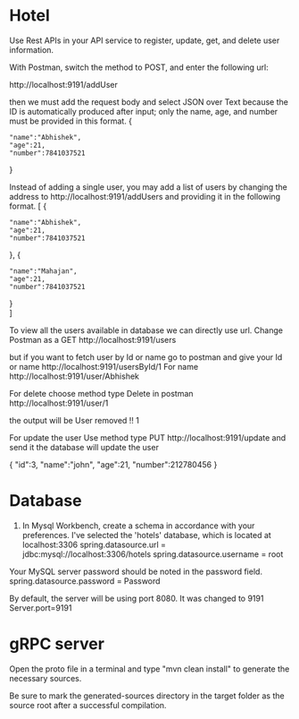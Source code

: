 
# Hotel

Use Rest APIs in your API service to register, update, get, and delete user information.

With Postman, switch the method to POST, and enter the following url:

http://localhost:9191/addUser


then we must add the request body and select JSON over Text because the ID is automatically produced after input; only the name, age, and number must be provided in this format.
{
 
    "name":"Abhishek",
    "age":21,
    "number":7841037521
}

Instead of adding a single user, you may add a list of users by changing the address to 
http://localhost:9191/addUsers and providing it in the following format.
[
 {
 
    "name":"Abhishek",
    "age":21,
    "number":7841037521
},
{
 
    "name":"Mahajan",
    "age":21,
    "number":7841037521
}   
]


To view all the users available in database we can directly use  url. Change Postman as a GET http://localhost:9191/users

but if you want to fetch user by Id or name go to postman and give your Id or name
http://localhost:9191/usersById/1
For name
http://localhost:9191/user/Abhishek

For delete choose method type Delete in postman
http://localhost:9191/user/1

the output will be User removed !! 1

For update the user Use method type PUT 
http://localhost:9191/update and send it the database will update  the user

{
    "id":3,
    "name":"john",
    "age":21,
    "number":212780456
}






# Database
1. In Mysql Workbench, create a schema in accordance with your preferences. I've selected the 'hotels' database, which is located at localhost:3306 
spring.datasource.url = jdbc:mysql://localhost:3306/hotels
spring.datasource.username = root

Your MySQL server password should be noted in the password field.
spring.datasource.password = Password

By default, the server will be using port 8080. It was changed to 9191
Server.port=9191

# gRPC server
Open the proto file in a terminal and type "mvn clean install" to generate the necessary sources.

Be sure to mark the generated-sources directory in the target folder as the source root after a successful compilation.
